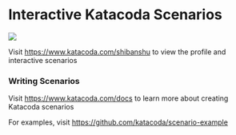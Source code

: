 # Interactive Katacoda Scenarios

[![](http://shields.katacoda.com/katacoda/shibanshu/count.svg)](https://www.katacoda.com/shibanshu "Get your profile on Katacoda.com")

Visit https://www.katacoda.com/shibanshu to view the profile and interactive scenarios

### Writing Scenarios
Visit https://www.katacoda.com/docs to learn more about creating Katacoda scenarios

For examples, visit https://github.com/katacoda/scenario-example

